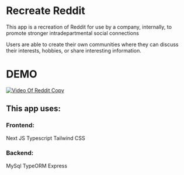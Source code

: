 # Recreate Reddit

This app is a recreation of Reddit for use by a company, internally, to promote stronger intradepartmental social connections

Users are able to create their own communities where they can discuss their interests, hobbies, or share interesting information.

# DEMO

[![Video Of Reddit Copy](https://youtu.be/dDX7NLgd1-c)](https://youtu.be/dDX7NLgd1-c)

## This app uses:

### Frontend:

Next JS
Typescript
Tailwind CSS

### Backend:

MySql
TypeORM
Express
